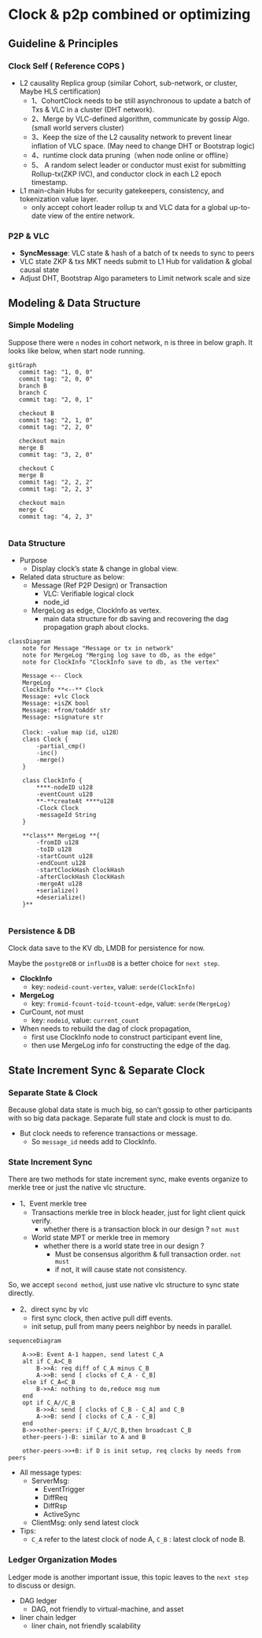 # Clock & p2p combined or **optimizing**

## Guideline & Principles

### Clock Self ( Reference COPS )

- L2 causality Replica group (similar Cohort, sub-network, or cluster, Maybe HLS certification)
  - 1、CohortClock needs to be still asynchronous to update a batch of Txs &  VLC in a cluster (DHT network).
  - 2、Merge by VLC-defined algorithm, communicate by gossip Algo. (small world servers
     cluster)
  - 3、Keep the size of the L2 causality network to prevent linear inflation of VLC space. (May need to change DHT or Bootstrap logic)
  - 4、runtime clock data pruning（when node online or offline）
  - 5、 A random select leader or conductor must exist for submitting Rollup-tx(ZKP IVC), and conductor clock in each L2 epoch timestamp.
- L1 main-chain Hubs for security gatekeepers, consistency, and tokenization value layer.
  - only accept cohort leader rollup tx and VLC data for a global up-to-date view of the entire network.

### P2P & VLC

- **SyncMessage**: VLC state & hash of a batch of tx needs to sync to peers
- VLC state ZKP & txs MKT needs submit to L1 Hub for validation & global causal state
- Adjust DHT, Bootstrap Algo parameters to Limit network scale and size

## Modeling & Data Structure

### Simple Modeling

Suppose there were `n` nodes in cohort network, n is three in below graph. It looks like below, when start node running.

```mermaid
gitGraph
   commit tag: "1, 0, 0"
   commit tag: "2, 0, 0"
   branch B
   branch C
   commit tag: "2, 0, 1"
   
   checkout B
   commit tag: "2, 1, 0"
   commit tag: "2, 2, 0"
   
   checkout main
   merge B
   commit tag: "3, 2, 0"

   checkout C
   merge B
   commit tag: "2, 2, 2"
   commit tag: "2, 2, 3"
   
   checkout main
   merge C
   commit tag: "4, 2, 3"
   
```

### Data Structure

- Purpose
  - Display clock’s state & change in global view.
- Related data structure as below:
  - Message (Ref P2P Design) or Transaction
    - VLC: Verifiable logical clock
    - node_id
  - MergeLog as edge, ClockInfo as vertex.
    - main data structure for db saving and recovering the dag propagation graph about clocks.

```mermaid
classDiagram
    note for Message "Message or tx in network"
    note for MergeLog "Merging log save to db, as the edge"
    note for ClockInfo "ClockInfo save to db, as the vertex"
    
    Message <-- Clock
    MergeLog
    ClockInfo **<--** Clock
    Message: +vlc Clock
    Message: +isZK bool
    Message: +from/toAddr str
    Message: +signature str
    
    Clock: -value map（id, u128）
    class Clock {
	    -partial_cmp()
	    -inc()
	    -merge()
    }
    
    class ClockInfo {
	    ****-nodeID u128
	    -eventCount u128
	    **-**createAt ****u128
	    -Clock Clock
	    -messageId String
    }
    
    **class** MergeLog **{
	    -fromID u128
	    -toID u128
	    -startCount u128
	    -endCount u128
	    -startClockHash ClockHash
	    -afterClockHash ClockHash
	    -mergeAt u128
	    +serialize()
	    +deserialize()
    }**
    
```

### **Persistence & DB**

Clock data save to the KV db, LMDB for persistence for now.

Maybe the `postgreDB` or `influxDB` is a better choice for `next step`.

- **ClockInfo**
  - key:  `nodeid-count-vertex`,  value: `serde(ClockInfo)`
- **MergeLog**
  - key:  `fromid-fcount-toid-tcount-edge`,  value: `serde(MergeLog)`
- CurCount, not must
  - key: `nodeid`, value: `current_count`
- When needs to rebuild the dag of clock propagation,
  - first use ClockInfo node to construct participant event line,
  - then use MergeLog info for constructing the edge of the dag.

## State Increment Sync & Separate Clock

### Separate State & Clock

Because global data state is much big, so can’t gossip to other participants with so big data package. Separate full state and clock is must to do.

- But clock needs to reference transactions or message.
  - So `message_id` needs add to ClockInfo.

### State Increment Sync

There are two methods for state increment sync, make events organize to merkle tree or just the native vlc structure.

- 1、Event merkle tree
  - Transactions merkle tree in block header, just for light client quick verify.
    - whether there is a transaction block in our design ?  `not must`
  - World state MPT or merkle tree in memory
    - whether there is a world state tree in our design ?
      - Must be consensus algorithm & full transaction order.  `not must`
      - if not, it will cause state not consistency.

So, we accept `second method`, just use native vlc structure to sync state directly.

- 2、direct sync by vlc
  - first sync clock, then active pull diff events.
  - init setup, pull from many peers neighbor by needs in parallel.

```mermaid
sequenceDiagram
	  
    A->>B: Event A-1 happen, send latest C_A
    alt if C_A>C_B 
        B->>A: req diff of C_A minus C_B
        A->>B: send [ clocks of C_A - C_B]
    else if C_A<C_B
        B->>A: nothing to do,reduce msg num
    end
    opt if C_A//C_B
        B->>A: send [ clocks of C_B - C_A] and C_B
        A->>B: send [ clocks of C_A - C_B]
    end
    B->>+other-peers: if C_A//C_B,then broadcast C_B
    other-peers-)-B: similar to A and B
    
    other-peers->>+B: if D is init setup, req clocks by needs from peers
```

- All message types:
  - ServerMsg:
    - EventTrigger
    - DiffReq
    - DiffRsp
    - ActiveSync
  - ClientMsg: only send latest clock
- Tips:
  - `C_A` refer to the latest clock of node A,  `C_B` : latest clock of node B.

### Ledger Organization Modes

Ledger mode is another important issue, this topic leaves to the `next step` to discuss or design.

- DAG ledger
  - DAG, not friendly to virtual-machine, and asset
- liner chain ledger
  - liner chain, not friendly scalability